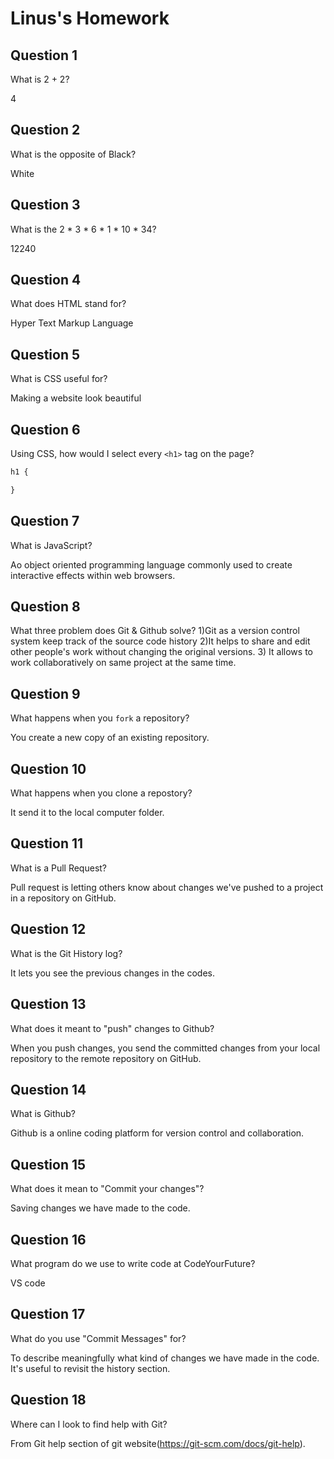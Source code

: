 # Linus's Homework

## Question 1

What is 2 + 2?

4

## Question 2

What is the opposite of Black?

White

## Question 3

What is the  2 * 3 * 6 * 1 * 10 * 34?

12240

## Question 4 

What does HTML stand for?

Hyper Text Markup Language

## Question 5

What is CSS useful for?

Making a website look beautiful

## Question 6

Using CSS, how would I select every `<h1>` tag on the page?

```css
h1 {

}
```

## Question 7

What is JavaScript?

Ao object oriented programming language commonly used to create interactive effects within web browsers.

## Question 8

What three problem does Git & Github solve?
1)Git as a version control system keep track of the source code history
2)It helps to share and edit other people's work without changing the original versions.
3) It allows to work collaboratively on same project at the same time.


## Question 9

What happens when you `fork` a repository?

You create a new copy of an existing repository.

## Question 10 

What happens when you clone a repostory?

It send it to the local computer folder.

## Question 11

What is a Pull Request?

Pull request is letting others know about changes we've pushed to a project in a repository on GitHub.
## Question 12

What is the Git History log?

It lets you see the previous changes in the codes.

## Question 13

What does it meant to "push" changes to Github?

When you push changes, you send the committed changes from your local repository to the remote repository on GitHub.
## Question 14

What is Github?

Github is a online coding platform for version control and collaboration.

## Question 15

What does it mean to "Commit your changes"?

Saving changes we have made to the code. 

## Question 16

What program do we use to write code at CodeYourFuture?

VS code

## Question 17

What do you use "Commit Messages" for?

To describe meaningfully what kind of changes we have made in the code. It's useful to revisit the history section.

## Question 18

Where can I look to find help with Git?

From Git help section of git website(https://git-scm.com/docs/git-help).

